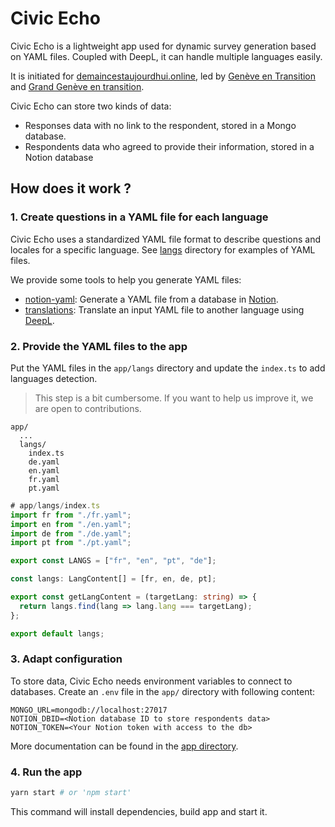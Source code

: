 # Civic Echo

Civic Echo is a lightweight app used for dynamic survey generation based on YAML files.
Coupled with DeepL, it can handle multiple languages easily.

It is initiated for [demaincestaujourdhui.online](https://www.demaincestaujourdhui.online/),
led by [Genève en Transition](https://www.ge.ch/teaser/geneve-transition)
and [Grand Genève en transition](https://www.grand-geneve.org/grand-geneve-en-transition/).

Civic Echo can store two kinds of data:

- Responses data with no link to the respondent, stored in a Mongo database.
- Respondents data who agreed to provide their information, stored in a Notion database

## How does it work ?

### 1. Create questions in a YAML file for each language

Civic Echo uses a standardized YAML file format to describe questions and locales for a specific language.
See [langs](/app/langs/) directory for examples of YAML files.

We provide some tools to help you generate YAML files:

- [notion-yaml](https://github.com/octree-gva/civic-echo-tools/tree/main/notion-yaml): Generate a YAML file from a database in [Notion](https://www.notion.so/).
- [translations](https://github.com/octree-gva/civic-echo-tools/tree/main/translations): Translate an input YAML file to another language using [DeepL](https://www.deepl.com).

### 2. Provide the YAML files to the app

Put the YAML files in the `app/langs` directory and update the `index.ts` to add languages detection.

> This step is a bit cumbersome. If you want to help us improve it, we are open to contributions.

```
app/
  ...
  langs/
    index.ts
    de.yaml
    en.yaml
    fr.yaml
    pt.yaml
```

```typescript
# app/langs/index.ts
import fr from "./fr.yaml";
import en from "./en.yaml";
import de from "./de.yaml";
import pt from "./pt.yaml";

export const LANGS = ["fr", "en", "pt", "de"];

const langs: LangContent[] = [fr, en, de, pt];

export const getLangContent = (targetLang: string) => {
  return langs.find(lang => lang.lang === targetLang);
};

export default langs;
```

### 3. Adapt configuration

To store data, Civic Echo needs environment variables to connect to databases.
Create an `.env` file in the `app/` directory with following content:

```
MONGO_URL=mongodb://localhost:27017
NOTION_DBID=<Notion database ID to store respondents data>
NOTION_TOKEN=<Your Notion token with access to the db>
```

More documentation can be found in the [app directory](/app/).

### 4. Run the app

```bash
yarn start # or 'npm start'
```

This command will install dependencies, build app and start it.
